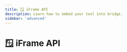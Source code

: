 ```yaml
---
title: 🪟 iFrame API
description: Learn how to embed your tool into bridge.
sidebar: 'advanced'
---
```


# 🪟 iFrame API
